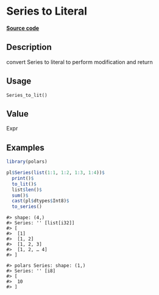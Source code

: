 

# Series to Literal

[**Source code**](https://github.com/pola-rs/r-polars/tree/main/R/series__series.R#L995)

## Description

convert Series to literal to perform modification and return

## Usage

<pre><code class='language-R'>Series_to_lit()
</code></pre>

## Value

Expr

## Examples

``` r
library(polars)

pl$Series(list(1:1, 1:2, 1:3, 1:4))$
  print()$
  to_lit()$
  list$len()$
  sum()$
  cast(pl$dtypes$Int8)$
  to_series()
```

    #> shape: (4,)
    #> Series: '' [list[i32]]
    #> [
    #>  [1]
    #>  [1, 2]
    #>  [1, 2, 3]
    #>  [1, 2, … 4]
    #> ]

    #> polars Series: shape: (1,)
    #> Series: '' [i8]
    #> [
    #>  10
    #> ]
